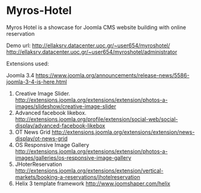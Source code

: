 # Myros-Hotel
Myros Hotel is a showcase for Joomla CMS website building with online reservation

Demo url: 
http://ellaksrv.datacenter.uoc.gr/~user654/myroshotel/
http://ellaksrv.datacenter.uoc.gr/~user654/myroshotel/administrator

Extensions used:

Joomla 3.4 https://www.joomla.org/announcements/release-news/5586-joomla-3-4-is-here.html

1.	Creative Image Slider. http://extensions.joomla.org/extensions/extension/photos-a-images/slideshow/creative-image-slider
2.	Advanced facebook likebox. http://extensions.joomla.org/profile/extension/social-web/social-display/advanced-facebook-likebox
3.	OT News Grid http://extensions.joomla.org/extensions/extension/news-display/ot-news-grid
4.	OS Responsive Image Gallery http://extensions.joomla.org/extensions/extension/photos-a-images/galleries/os-responsive-image-gallery
5.	JHoterReservation http://extensions.joomla.org/extensions/extension/vertical-markets/booking-a-reservations/jhotelreservation
6.	Helix 3 template framework http://www.joomshaper.com/helix

